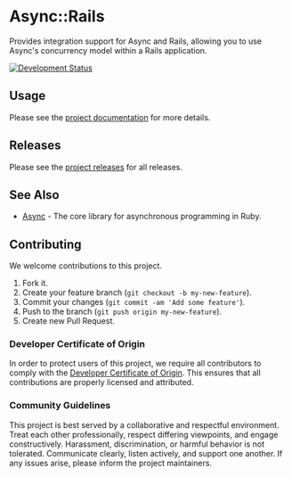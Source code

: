 # Async::Rails

Provides integration support for Async and Rails, allowing you to use Async's concurrency model within a Rails application.

[![Development Status](https://github.com/socketry/async-rails/workflows/Test/badge.svg)](https://github.com/socketry/async-rails/actions?workflow=Test)

## Usage

Please see the [project documentation](https://socketry.github.io/async-rails/) for more details.

## Releases

Please see the [project releases](https://socketry.github.io/async-rails/releases/index) for all releases.

## See Also

  - [Async](https://github.com/socketry/async) - The core library for asynchronous programming in Ruby.

## Contributing

We welcome contributions to this project.

1.  Fork it.
2.  Create your feature branch (`git checkout -b my-new-feature`).
3.  Commit your changes (`git commit -am 'Add some feature'`).
4.  Push to the branch (`git push origin my-new-feature`).
5.  Create new Pull Request.

### Developer Certificate of Origin

In order to protect users of this project, we require all contributors to comply with the [Developer Certificate of Origin](https://developercertificate.org/). This ensures that all contributions are properly licensed and attributed.

### Community Guidelines

This project is best served by a collaborative and respectful environment. Treat each other professionally, respect differing viewpoints, and engage constructively. Harassment, discrimination, or harmful behavior is not tolerated. Communicate clearly, listen actively, and support one another. If any issues arise, please inform the project maintainers.
